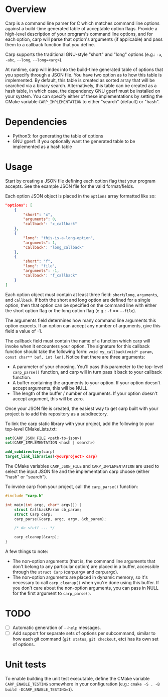 # Overview

Carp is a command line parser for C which matches command line options against a build-time generated table of acceptable option flags. Provide a high-level description of your program's command line options, and for each option, carp will parse that option's arguments (if applicable) and pass them to a callback function that you define.

Carp supports the traditional GNU-style "short" and "long" options (e.g.: `-a`, `-abc`, `--long`, `--long=<arg>`).

At runtime, carp will index into the build-time generated table of options that you specify through a JSON file. You have two option as to how this table is implemented. By default, this table is created as sorted array that will be searched via a binary search. Alternatively, this table can be created as a hash table, in which case, the dependency GNU gperf must be installed on your system. You can specify either of these implementations by setting the CMake variable `CARP_IMPLEMENTATION` to either "search" (default) or "hash".

# Dependencies

- Python3: for generating the table of options
- GNU gperf: if you optionally want the generated table to be implemented as a hash table

# Usage

Start by creating a JSON file defining each option flag that your program accepts. See the example JSON file for the valid format/fields.

Each option JSON object is placed in the `options` array formatted like so:

```json
"options": [
    {
        "short": "x",
        "arguments": 0,
        "callback": "x_callback"
    },
    {
        "long": "this-is-a-long-option",
        "arguments": 1,
        "callback": "long_callback"
    },
    {
        "short": "f",
        "long": "file",
        "arguments": -1,
        "callback": "f_callback"
    }
]
```

Each option object must contain at least three field: `short`/`long`, `arguments`, and `callback`. If both the short and long option are defined for a single option, then that option can be specified on the command line with either the short option flag or the long option flag (e.g.: `-f` == `--file`).

The arguments field determines how many command line arguments this option expects. If an option can accept any number of arguments, give this field a value of -1.

The callback field must contain the name of a function which carp will invoke when it encounters your option. The signature for this callback function should take the following form: `void my_callback(void* param, const char** buf, int len)`. Notice that there are three arguments:
- A parameter of your choosing. You'll pass this parameter to the top-level `carp_parse()` function, and carp will in turn pass it back to your callback function.
- A buffer containing the arguments to your option. If your option doesn't accept arguments, this will be NULL.
- The length of the buffer / number of arguments. If your option doesn't accept argument, this will be zero.

Once your JSON file is created, the easiest way to get carp built with your project is to add this repository as a subdirectory.

To link the carp static library with your project, add the following to your top-level CMakeLists.txt:

```cmake
set(CARP_JSON_FILE <path-to-json>)
set(CARP_IMPLEMENTATION <hash | search>)

add_subdirectory(carp)
target_link_libraries(<yourproject> carp)
```

The CMake variables `CARP_JSON_FILE` and `CARP_IMPLEMENTATION` are used to select the input JSON file and the implementation carp choose (either "hash" or "search").

To invoke carp from your project, call the `carp_parse()` function:

```c
#include "carp.h"

int main(int argc, char* argv[]) {
    struct CallbackParam cb_param;
    struct Carp carp;
    carp_parse(&carp, argc, argv, &cb_param);

    /* do stuff ... */

    carp_cleanup(&carp);
}
```

A few things to note:
- The non-option arguments (that is, the command line arguments that don't belong to any particular option) are placed in a buffer, accessible through the `struct Carp` (carp.argv and carp.argc).
- The non-option arguments are placed in dynamic memory, so it's necessary to call `carp_cleanup()` when you're done using this buffer. If you don't care about the non-option arguments, you can pass in NULL for the first argument to `carp_parse()`.

# TODO

- [ ] Automatic generation of `--help` messages.
- [ ] Add support for separate sets of options per subcommand, similar to how each git command (`git status`, `git checkout`, etc) has its own set of options.

# Unit tests

To enable building the unit test executable, define the CMake variable `CARP_ENABLE_TESTING` somewhere in your configuration (e.g.: `cmake -S . -B build -DCARP_ENABLE_TESTING=1`).
